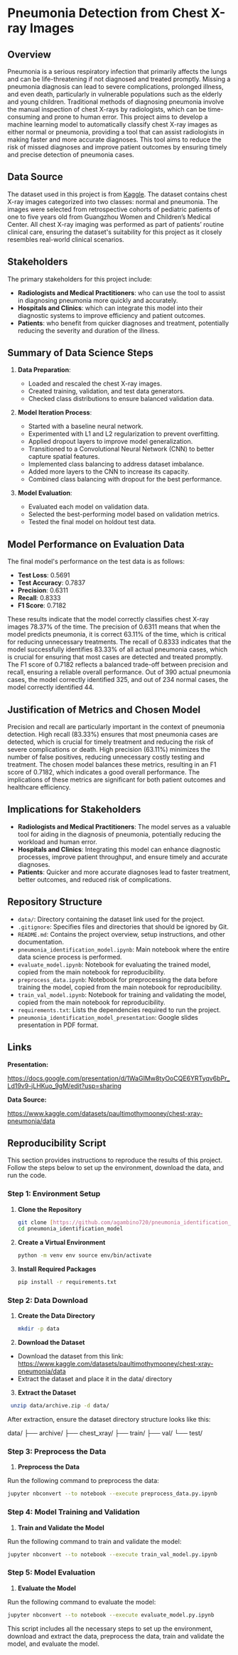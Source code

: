 # Pneumonia Detection from Chest X-ray Images

## Overview

Pneumonia is a serious respiratory infection that primarily affects the lungs and can be life-threatening if not diagnosed and treated promptly. Missing a pneumonia diagnosis can lead to severe complications, prolonged illness, and even death, particularly in vulnerable populations such as the elderly and young children. Traditional methods of diagnosing pneumonia involve the manual inspection of chest X-rays by radiologists, which can be time-consuming and prone to human error. This project aims to develop a machine learning model to automatically classify chest X-ray images as either normal or pneumonia, providing a tool that can assist radiologists in making faster and more accurate diagnoses. This tool aims to reduce the risk of missed diagnoses and improve patient outcomes by ensuring timely and precise detection of pneumonia cases.


## Data Source

The dataset used in this project is from [Kaggle](https://www.kaggle.com/datasets/paultimothymooney/chest-xray-pneumonia/data). The dataset contains chest X-ray images categorized into two classes: normal and pneumonia. The images were selected from retrospective cohorts of pediatric patients of one to five years old from Guangzhou Women and Children’s Medical Center. All chest X-ray imaging was performed as part of patients’ routine clinical care, ensuring the dataset's suitability for this project as it closely resembles real-world clinical scenarios.


## Stakeholders

The primary stakeholders for this project include:

- **Radiologists and Medical Practitioners**: who can use the tool to assist in diagnosing pneumonia more quickly and accurately.
- **Hospitals and Clinics**: which can integrate this model into their diagnostic systems to improve efficiency and patient outcomes.
- **Patients**: who benefit from quicker diagnoses and treatment, potentially reducing the severity and duration of the illness.


## Summary of Data Science Steps

1. **Data Preparation**: 
   - Loaded and rescaled the chest X-ray images.
   - Created training, validation, and test data generators.
   - Checked class distributions to ensure balanced validation data.

2. **Model Iteration Process**:
   - Started with a baseline neural network.
   - Experimented with L1 and L2 regularization to prevent overfitting.
   - Applied dropout layers to improve model generalization.
   - Transitioned to a Convolutional Neural Network (CNN) to better capture spatial features.
   - Implemented class balancing to address dataset imbalance.
   - Added more layers to the CNN to increase its capacity.
   - Combined class balancing with dropout for the best performance.

3. **Model Evaluation**:
   - Evaluated each model on validation data.
   - Selected the best-performing model based on validation metrics.
   - Tested the final model on holdout test data.

## Model Performance on Evaluation Data

The final model's performance on the test data is as follows:

- **Test Loss**: 0.5691
- **Test Accuracy**: 0.7837
- **Precision**: 0.6311
- **Recall**: 0.8333
- **F1 Score**: 0.7182

These results indicate that the model correctly classifies chest X-ray images 78.37% of the time. The precision of 0.6311 means that when the model predicts pneumonia, it is correct 63.11% of the time, which is critical for reducing unnecessary treatments. The recall of 0.8333 indicates that the model successfully identifies 83.33% of all actual pneumonia cases, which is crucial for ensuring that most cases are detected and treated promptly. The F1 score of 0.7182 reflects a balanced trade-off between precision and recall, ensuring a reliable overall performance. Out of 390 actual pneumonia cases, the model correctly identified 325, and out of 234 normal cases, the model correctly identified 44.


## Justification of Metrics and Chosen Model

Precision and recall are particularly important in the context of pneumonia detection. High recall (83.33%) ensures that most pneumonia cases are detected, which is crucial for timely treatment and reducing the risk of severe complications or death. High precision (63.11%) minimizes the number of false positives, reducing unnecessary costly testing and treatment. The chosen model balances these metrics, resulting in an F1 score of 0.7182, which indicates a good overall performance. The implications of these metrics are significant for both patient outcomes and healthcare efficiency.


## Implications for Stakeholders

- **Radiologists and Medical Practitioners**: The model serves as a valuable tool for aiding in the diagnosis of pneumonia, potentially reducing the workload and human error.
- **Hospitals and Clinics**: Integrating this model can enhance diagnostic processes, improve patient throughput, and ensure timely and accurate diagnoses.
- **Patients**: Quicker and more accurate diagnoses lead to faster treatment, better outcomes, and reduced risk of complications.


## Repository Structure

- `data/`: Directory containing the dataset link used for the project.
- `.gitignore`: Specifies files and directories that should be ignored by Git.
- `README.md`: Contains the project overview, setup instructions, and other documentation.
- `pneumonia_identification_model.ipynb`: Main notebook where the entire data science process is performed.
- `evaluate_model.ipynb`: Notebook for evaluating the trained model, copied from the main notebook for reproducibility.
- `preprocess_data.ipynb`: Notebook for preprocessing the data before training the model, copied from the main notebook for reproducibility.
- `train_val_model.ipynb`: Notebook for training and validating the model, copied from the main notebook for reproducibility.
- `requirements.txt`: Lists the dependencies required to run the project.
- `pneumonia_identification_model_presentation`: Google slides presentation in PDF format.


## Links

**Presentation:** 

https://docs.google.com/presentation/d/1WaGIMw8tyOoCQE6YRTyqv6bPr_Ld19v9-jLHKuo_9gM/edit?usp=sharing

**Data Source:** 

https://www.kaggle.com/datasets/paultimothymooney/chest-xray-pneumonia/data


## Reproducibility Script
This section provides instructions to reproduce the results of this project. Follow the steps below to set up the environment, download the data, and run the code.

### Step 1: Environment Setup

1. **Clone the Repository**
   ```bash
   git clone [https://github.com/agambino720/pneumonia_identification_model]
   cd pneumonia_identification_model

2. **Create a Virtual Environment**
   ```bash
   python -m venv env source env/bin/activate

4. **Install Required Packages**
   ```bash
   pip install -r requirements.txt

### Step 2: Data Download

1. **Create the Data Directory**
   ```bash
   mkdir -p data

2. **Download the Dataset**
  - Download the dataset from this link: https://www.kaggle.com/datasets/paultimothymooney/chest-xray-pneumonia/data
  - Extract the dataset and place it in the data/ directory

3. **Extract the Dataset**
  ```bash
   unzip data/archive.zip -d data/  
```
After extraction, ensure the dataset directory structure looks like this:

data/
├── archive/
    ├── chest_xray/
        ├── train/
        ├── val/
        └── test/

### Step 3: Preprocess the Data

1. **Preprocess the Data**
   
Run the following command to preprocess the data:
```bash
jupyter nbconvert --to notebook --execute preprocess_data.py.ipynb
```

### Step 4: Model Training and Validation

1. **Train and Validate the Model**
   
Run the following command to train and validate the model:
```bash
jupyter nbconvert --to notebook --execute train_val_model.py.ipynb
```

### Step 5: Model Evaluation

1. **Evaluate the Model**
   
Run the following command to evaluate the model:
```bash
jupyter nbconvert --to notebook --execute evaluate_model.py.ipynb
```

This script includes all the necessary steps to set up the environment, download and extract the data, preprocess the data, train and validate the model, and evaluate the model.
